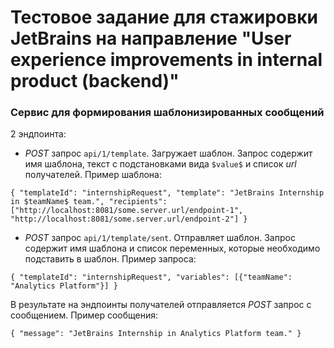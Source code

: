 # Тестовое задание для стажировки **JetBrains** на направление "User experience improvements in internal product (backend)"

### Сервис для формирования шаблонизированных сообщений
2 эндпоинта:
* *POST* запрос `api/1/template`. Загружает шаблон. Запрос содержит имя шаблона, текст с подстановками вида `$value$` и список *url* получателей. Пример шаблона:

`{
    "templateId": "internshipRequest",
    "template": "JetBrains Internship in $teamName$ team.",
    "recipients": ["http://localhost:8081/some.server.url/endpoint-1",
                   "http://localhost:8081/some.server.url/endpoint-2"]
}`

* *POST* запрос `api/1/template/sent`. Отправляет шаблон. Запрос содержит имя шаблона и список переменных, которые необходимо подставить в шаблон. Пример запроса:

`{ "templateId": "internshipRequest", "variables": [{"teamName": "Analytics Platform"}] }`

В результате на эндпоинты получателей отправляется *POST* запрос с сообщением. Пример сообщения:

`{ "message": "JetBrains Internship in Analytics Platform team." }`

